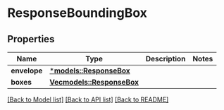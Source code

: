 # ResponseBoundingBox

## Properties
Name | Type | Description | Notes
------------ | ------------- | ------------- | -------------
**envelope** | [***models::ResponseBox**](ResponseBox.md) |  | 
**boxes** | [**Vec<models::ResponseBox>**](ResponseBox.md) |  | 

[[Back to Model list]](../README.md#documentation-for-models) [[Back to API list]](../README.md#documentation-for-api-endpoints) [[Back to README]](../README.md)


